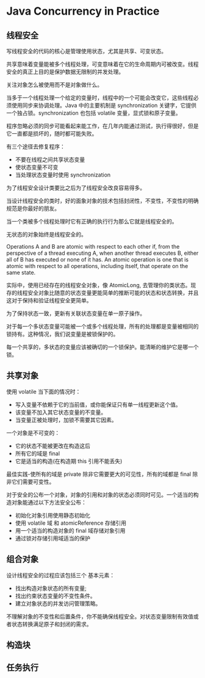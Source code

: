 # Java Concurrency in Practice

## 线程安全

写线程安全的代码的核心是管理使用状态，尤其是共享、可变状态。

共享意味着变量能被多个线程处理，可变意味着在它的生命周期内可被改变。线程安全的真正上目的是保护数据无限制的并发处理。

关注对象怎么被使用而不是对象做什么。

当多于一个线程处理一个给定的变量时，线程中的一个可能会改变它，这些线程必须使用同步来协调处理。Java 中的主要机制是 synchronization 关键字，它提供一个独占锁。synchronization 也包括 volatile 变量，显式锁和原子变量。

程序忽略必须的同步可能看起来能工作，在几年内能通过测试，执行得很好，但是它一直都是损坏的，随时都可能失败。

有三个途径去修复程序：

* 不要在线程之间共享状态变量
* 使状态变量不可变
* 当处理状态变量时使用 synchronization 

为了线程安全设计类要比之后为了线程安全改良容易得多。

当设计线程安全的类时，好的面象对象的技术包括封闭性，不变性，不变性的明确规范是你最好的朋友。

当一个类被多个线程处理时它有正确的执行行为那么它就是线程安全的。

无状态的对象始终是线程安全的。

Operations A and B are atomic with respect to each other if, from the
perspective of a thread executing A, when another thread executes B,
either all of B has executed or none of it has. An atomic operation is one that is atomic with respect to all operations, including itself, that operate on the same state.

实际中，使用已经存在的线程安全对象，像 AtomicLong, 去管理你的类状态。现存的线程安全对象比随意的状态变量更能简单的推断可能的状态和状态转换，并且这对于保持和验证线程安全更简单。

为了保持状态一致，更新有关联状态变量在单一原子操作。

对于每一个多状态变量可能被一个或多个线程处理，所有的处理都是变量被相同的锁持有。这种情况，我们说变量是被锁保护的。

每一个共享的，多状态的变量应该被确切的一个锁保护。能清晰的维护它是哪一个锁。

## 共享对象

使用 volatile 当下面的情况时：

* 写入变量不依赖于它的当前值，或你能保证只有单一线程更新这个值。
* 该变量不加入其它状态变量的不变量。
* 当变量正被处理时，加锁不需要其它因素。

一个对象是不可变的：

* 它的状态不能被更改在构造这后
* 所有它的域是 final
* 它是适当的构造(在构造期 this 引用不能丢失)

最佳实践-使所有的域是 private 除非它需要更大的可见性，所有的域都是 final 除非它们需要可变性。

对于安全的公布一个对象，对象的引用和对象的状态必须同时可见。一个适当的构造对象能通过以下方法安全公布：

* 初始化对象引用使用静态初始化
* 使用 volatile 域 和 atomicReference 存储引用
* 用一个适当的构造对象的 final 域存储对象引用
* 通过锁对存储引用域适当的保护

## 组合对象

设计线程安全的过程应该包括三个 基本元素：

* 找出构造对象状态的所有变量;
* 找出约束状态变量的不变性条件。
* 建立对象状态的并发访问管理策略。

不理解对象的不变性和后置条件，你不能确保线程安全。对状态变量限制有效值或者状态转换满足原子和封闭的需求。

## 构造块

## 任务执行






